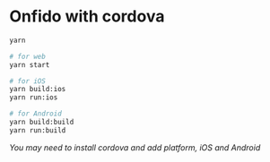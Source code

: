 # Onfido with cordova

```bash
yarn

# for web
yarn start

# for iOS
yarn build:ios
yarn run:ios

# for Android
yarn build:build
yarn run:build
```

*You may need to install cordova and add platform, iOS and Android*